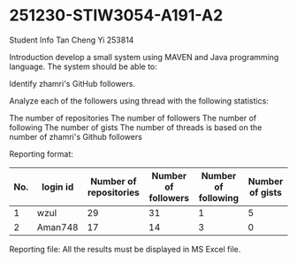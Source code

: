 # 251230-STIW3054-A191-A2
Student Info
Tan Cheng Yi 253814

Introduction
develop a small system using MAVEN and Java programming language. The system should be able to:

Identify zhamri's GitHub followers.

Analyze each of the followers using thread with the following statistics:

The number of repositories
The number of followers
The number of following
The number of gists
The number of threads is based on the number of zhamri's Github followers

Reporting format:

| No. | login id | Number of repositories | Number of followers | Number of following | Number of gists |
|-----|----------|------------------------|---------------------|-----------|------------|
| 1   | wzul     | 29                     | 31                  |    1     |     5     |
| 2   | Aman748  | 17                     | 14                  |    3     |     0     |
Reporting file: All the results must be displayed in MS Excel file.

